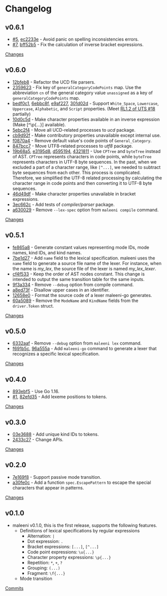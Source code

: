 # Changelog

## v0.6.1

* [#5](https://github.com/nihei9/maleeni/issues/5), [ec2233e](https://github.com/nihei9/maleeni/commit/ec2233e894245aa963598dcc4f7e144a4c6c3192) - Avoid panic on spelling inconsistencies errors.
* [#7](https://github.com/nihei9/maleeni/issues/7), [bff52b5](https://github.com/nihei9/maleeni/commit/bff52b5cfbe3701f37f73c57ff81249f8d647174) - Fix the calculation of inverse bracket expressions.

[Changes](https://github.com/nihei9/maleeni/compare/v0.6.0...v0.6.1)

## v0.6.0

* [12bfeb8](12bfeb83ae4a804d05c7f6eab5c6b2b972b7d8d2) - Refactor the UCD file parsers.
* [2359623](2359623e6e1a85047953ff8838850d5c0685430b) - Fix key of `generalCategoryCodePoints` map. Use the abbreviation `cn` of the general category value `unassigned` as a key of `generalCategoryCodePoints` map.
* [bedf0c1](bedf0c1c72a2e13e08fbaa221b8a4c3ccf3a57a7), [6ebbc8f](6ebbc8f9829bf0f3127367769c662d1a8f881a2d), [e9af227](e9af22730e68908f46c9aee3b35e133d34191bef), [301d02d](301d02dd659ae8dea326684984710729401b92d1) - Support `White_Space`, `Lowercase`, `Uppercase`, `Alphabetic`, and `Script` properties. (Meet [RL1.2 of UTS #18](https://unicode.org/reports/tr18/#RL1.2) partially)
* [10d0c5d](10d0c5dfeb9749f4226f86d5ac915718c5bec5c9) - Make character properties available in an inverse expression (Make [^\p{...}] available).
* [5ebc2f4](5ebc2f4e9aa55bb77d82da7d9915a4140cddfbfb) - Move all UCD-related processes to _ucd_ package.
* [cb9d92f](cb9d92f0b4e0097579f6e5da1dc6e2f063b532a9) - Make contributory properties unavailable except internal use.
* [f0870a4](f0870a4d2ec589bf5de268a54d51c1da197ed882) - Remove default value's code points of `General_Category`.
* [847bcc7](847bcc7c63e900e4abc2cba58dbeb85d36967624) - Move UTF8-related processes to _utf8_ package.
* [19b68a5](19b68a5ca013c1ff7562e608db7964973fd691b2), [e3195d8](e3195d8e77c84b036a1ec1e3e03dc6e6aba3c8a1), [d595194](d595194791483a71c5afaff2aa3f4b575a9d22b7), [4321811](4321811c496d877eb452a38081109b96e12bd1be) - Use `CPTree` and `byteTree` instead of AST. `CPTree` represents characters in code points, while `byteTree` represents characters in UTF-8 byte sequences. In the past, when we excluded a part of a character range, like `[^...]`, we needed to subtract byte sequences from each other. This process is complicated. Therefore, we simplified the UTF-8 related processing by calculating the character range in code points and then converting it to UTF-8 byte sequences.
* [46d49df](46d49df654e9e152680717830aec70b65e8c507c) - Make character properties unavailable in bracket expressions.
* [3ec662c](3ec662c34841bb5bcf05166d1b9efd800b1e9ea3) - Add tests of _compiler/parser_ package.
* [a630029](a630029b6cd4a1e61025f6c0a40e198b90802946) - Remove `--lex-spec` option from `maleeni compile` command.

[Changes](https://github.com/nihei9/maleeni/compare/v0.5.1...v0.6.0)

## v0.5.1

* [fe865a8](https://github.com/nihei9/maleeni/commit/fe865a812401c2c612f2cd17cedd4728dc4798f7) - Generate constant values representing mode IDs, mode names, kind IDs, and kind names.
* [7be1d27](https://github.com/nihei9/maleeni/commit/7be1d273429765907af0abad182666d77eb557e4) - Add `name` field to the lexical specification. maleeni uses the `name` field to generate a source file name of the lexer. For instance, when the name is _my\_lex_, the source file of the lexer is named _my\_lex\_lexer_.
* [cf4f533](https://github.com/nihei9/maleeni/commit/cf4f53332e9d99a3a9eccfe69e70f98769862c3a) - Keep the order of AST nodes constant. This change is intended to output the same transition table for the same inputs.
* [9f3a334](https://github.com/nihei9/maleeni/commit/9f3a33484b61b4291bf4093dbe145fb01a452299) - Remove `--debug` option from compile command.
* [a8ed73f](https://github.com/nihei9/maleeni/commit/a8ed73f786fa9dd28965e4bf915022eb4a90bbba) - Disallow upper cases in an identifier.
* [12658e0](https://github.com/nihei9/maleeni/commit/12658e068eb0ff4bde0cddfda6145ee34b800166) - Format the source code of a lexer maleeni-go generates.
* [60a5089](https://github.com/nihei9/maleeni/commit/60a508960e71c73c5a8b72eb60ab0ac39d4f347d) - Remove the `ModeName` and `KindName` fields from the `driver.Token` struct.

[Changes](https://github.com/nihei9/maleeni/compare/v0.5.0...v0.5.1)

## v0.5.0

* [6332aaf](https://github.com/nihei9/maleeni/commit/6332aaf0b6caf7e23d7b4ca59c06f193bfbf7329) - Remove `--debug` option from `maleeni lex` command.
* [f691b5c](https://github.com/nihei9/maleeni/commit/f691b5cb74492b97cc4adc9d02bf39633e768503), [96a555a](https://github.com/nihei9/maleeni/commit/96a555a00f000704c618c226485fa6d87ce66d9d) - Add `maleeni-go` command to generate a lexer that recognizes a specific lexical specification.

[Changes](https://github.com/nihei9/maleeni/compare/v0.4.0...v0.5.0)

## v0.4.0

* [893ebf5](https://github.com/nihei9/maleeni/commit/893ebf5524067c778650462b5efd1640fe6b54a7) - Use Go 1.16.
* [#1](https://github.com/nihei9/maleeni/issues/1), [82efd35](https://github.com/nihei9/maleeni/commit/82efd35e6f99af0eff0430fc32b825d5cb38ac4d) - Add lexeme positions to tokens.

[Changes](https://github.com/nihei9/maleeni/compare/v0.3.0...v0.4.0)

## v0.3.0

* [03e3688](https://github.com/nihei9/maleeni/commit/03e3688e3928c88c12107ea734c35281c814e0c0) - Add unique kind IDs to tokens.
* [2433c27](https://github.com/nihei9/maleeni/commit/2433c27f26bc1be2d9b33f6550482abc48fa31ef) - Change APIs.

[Changes](https://github.com/nihei9/maleeni/compare/v0.2.0...v0.3.0)

## v0.2.0

* [7e169f8](https://github.com/nihei9/maleeni/commit/7e169f85726a1a1067d08e92cbbb2707ffb4d7b0) - Support passive mode transition.
* [a30fe0c](https://github.com/nihei9/maleeni/commit/a30fe0c6abd9ffbaff20af3da00eeea50d407f42) - Add a function `spec.EscapePattern` to escape the special characters that appear in patterns.

[Changes](https://github.com/nihei9/maleeni/compare/v0.1.0...v0.2.0)

## v0.1.0

* maleeni v0.1.0, this is the first release, supports the following features.
  * Definitions of lexical specifications by regular expressions
	* Alternation: `|`
	* Dot expression: `.`
	* Bracket expressions: `[...]`, `[^...]`
	* Code point expressions: `\u{...}`
	* Character property expressions: `\p{...}`
	* Repetition: `*`, `+`, `?`
	* Grouping: `(...)`
	* Fragment: `\f{...}`
  * Mode transition

[Commits](https://github.com/nihei9/maleeni/commits/v0.1.0)
